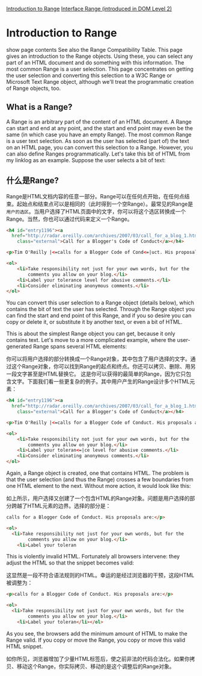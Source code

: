 [Introduction to Range](http://www.quirksmode.org/dom/range_intro.html)
[Interface Range (introduced in DOM Level 2)](http://www.w3.org/TR/DOM-Level-2-Traversal-Range/ranges.html#Level-2-Range-idl)

Introduction to Range
=====================

show page contents
See also the Range Compatibility Table.
This page gives an introduction to the Range objects. Using these, you can select any part of an HTML document and do something with this information. The most common Range is a user selection.
This page concentrates on getting the user selection and converting this selection to a W3C Range or Microsoft Text Range object, although we'll treat the programmatic creation of Range objects, too.

What is a Range?
----------------
A Range is an arbitrary part of the content of an HTML document. A Range can start and end at any point, and the start and end point may even be the same (in which case you have an empty Range). The most common Range is a user text selection. As soon as the user has selected (part of) the text on an HTML page, you can convert this selection to a Range. However, you can also define Ranges programmatically.
Let's take this bit of HTML from my linklog as an example. Suppose the user selects a bit of text:

什么是Range?
------------
Range是HTML文档内容的任意一部分。Range可以在任何点开始，在任何点结束。起始点和结束点可以是相同的（此时得到一个空Range）。最常见的Range是`用户的选区`。当用户选择了HTML页面中的文字，你可以将这个选区转换成一个Range。当然，你也可以通过代码来定义一个Range。

```html
<h4 id="entry1196"><a
  href="http://radar.oreilly.com/archives/2007/03/call_for_a_blog_1.html"
	class="external">Call for a Blogger's Code of Conduct</a></h4>

<p>Tim O'Reilly |<=calls for a Blogger Code of Cond<=|uct. His proposals are:</p>

<ol>
	<li>Take responsibility not just for your own words, but for the
		comments you allow on your blog.</li>
	<li>Label your tolerance level for abusive comments.</li>
	<li>Consider eliminating anonymous comments.</li>
</ol>
```

You can convert this user selection to a Range object (details below), which contains the bit of text the user has selected. Through the Range object you can find the start and end point of this Range, and if you so desire you can copy or delete it, or substitute it by another text, or even a bit of HTML.

This is about the simplest Range object you can get, because it only contains text. Let's move to a more complicated example, where the user-generated Range spans several HTML elements:

你可以将用户选择的部分转换成一个Range对象，其中包含了用户选择的文字。通过这个Range对象，你可以找到Range的起点和终点。你还可以拷贝、删除、用另一段文字甚至是HTML替换它。
这是你可以获得的最简单的Range，因为它只包含文字。下面我们看一些更复杂的例子。其中用户产生的Range设计多个HTML元素：

```html
<h4 id="entry1196"><a
  href="http://radar.oreilly.com/archives/2007/03/call_for_a_blog_1.html"
	class="external">Call for a Blogger's Code of Conduct</a></h4>

<p>Tim O'Reilly |<=calls for a Blogger Code of Conduct. His proposals are:</p>

<ol>
	<li>Take responsibility not just for your own words, but for the
		comments you allow on your blog.</li>
	<li>Label your toleran<=|ce level for abusive comments.</li>
	<li>Consider eliminating anonymous comments.</li>
</ol>
```

Again, a Range object is created, one that contains HTML. The problem is that the user selection (and thus the Range) crosses a few boundaries from one HTML element to the next. Without more action, it would look like this:

如上所示，用户选择又创建了一个包含HTML的Range对象。问题是用户选择的部分跨越了HTML元素的边界。选择的部分是：

```html
calls for a Blogger Code of Conduct. His proposals are:</p>

<ol>
  <li>Take responsibility not just for your own words, but for the
		comments you allow on your blog.</li>
	<li>Label your toleran
```

This is violently invalid HTML. Fortunately all browsers intervene: they adjust the HTML so that the snippet becomes valid:

这显然是一段不符合语法规则的HTML。幸运的是经过浏览器的干预，这段HTML被调整为：

```html
<p>calls for a Blogger Code of Conduct. His proposals are:</p>

<ol>
  <li>Take responsibility not just for your own words, but for the
		comments you allow on your blog.</li>
	<li>Label your toleran</li></ol>
```

As you see, the browsers add the minimum amount of HTML to make the Range valid. If you copy or move the Range, you copy or move this valid HTML snippet.

如你所见，浏览器增加了少量HTML标签后，使之前非法的代码合法化。如果你拷贝、移动这个Range，你实际拷贝、移动的是这个调整后的Range对象。
